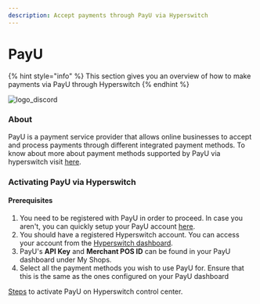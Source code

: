 ```yaml
---
description: Accept payments through PayU via Hyperswitch
---
```


# PayU

{% hint style="info" %}
This section gives you an overview of how to make payments via PayU through Hyperswitch
{% endhint %}

![logo\_discord](https://hyperswitchpay.com/icons/homePageIcons/logos/payuLogo.svg)

### About

PayU is a payment service provider that allows online businesses to accept and process payments through different integrated payment methods. To know about more about payment methods supported by PayU via hyperswitch visit [here](https://hyperswitchpay.com/pm-list).

### Activating PayU via Hyperswitch

#### Prerequisites

1. You need to be registered with PayU in order to proceed. In case you aren't, you can quickly setup your PayU account [here](https://corporate.payu.com/).
2. You should have a registered Hyperswitch account. You can access your account from the [Hyperswitch dashboard](https://app.hyperswitchpay.com/).
3. PayU's **API Key** and **Merchant POS ID** can be found in your PayU dashboard under My Shops.
4. Select all the payment methods you wish to use PayU for. Ensure that this is the same as the ones configured on your PayU dashboard

&#x20;[Steps](https://docs.hyperswitchpay.com/hyperswitch-cloud/connectors/activate-connector-on-hyperswitch) to activate PayU on Hyperswitch control center.
